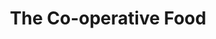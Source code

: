---
title: "The Co-operative Food"
url: /belper/the-co-operative-food-town-street/
shop: Supermarkt
---